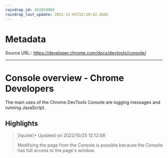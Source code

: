 ```yaml
---
raindrop_id: 462859968
raindrop_last_update: 2022-12-01T22:10:42.584Z
---
```


# Metadata
Source URL:: https://developer.chrome.com/docs/devtools/console/


---
# Console overview - Chrome Developers

The main uses of the Chrome DevTools Console are logging messages and running JavaScript.

## Highlights

> [!quote]+ Updated on 2022/10/25 12:12:08
>
> Modifying the page from the Console is possible because the Console has full access to the page's window.
